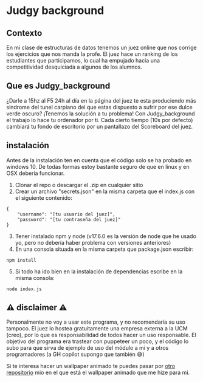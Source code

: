 # Judgy background

## Contexto
En mi clase de estructuras de datos tenemos un juez online que nos corrige los ejercicios que nos manda la profe. El juez hace un ranking de los estudiantes que participamos, lo cual ha empujado hacia una competitividad desquiciada a algunos de los alumnos.

## Que es Judgy_background

¿Darle a 15hz al F5 24h al día en la página del juez te esta produciendo más sindrome del tunel carpiano del que estas dispuesto a sufrir por ese dulce verde oscuro? ¡Tenemos la solución a tu problema! Con Judgy_background el trabajo lo hace tu ordenador por ti. Cada cierto tiempo (10s por defecto) cambiará tu fondo de escritorio por un pantallazo del Scoreboard del juez.

## instalación

Antes de la instalación ten en cuenta que el código solo se ha probado en windows 10. De todas formas estoy bastante seguro de que en linux y en OSX debería funcionar.

1. Clonar el repo o descargar el .zip en cualquier sitio
2. Crear un archivo "secrets.json" en la misma carpeta que el index.js con el siguiente contenido:

```
{
    "username": "[tu usuario del juez]",
    "password": "[tu contraseña del juez]"
}
```
3.  Tener instalado npm y node (v17.6.0 es la versión de node que he usado yo, pero no debería haber problema con versiones anteriores)
4.  En una consola situada en la misma carpeta que package.json escribir:
```
npm install
```
5. Si todo ha ido bien en la instalación de dependencias escribe en la misma consola:
```
node index.js
```

## ⚠️ disclaimer ⚠️

Personalmente no voy a usar este programa, y no recomendaría su uso tampoco. El juez lo hostea gratuitamente una empresa externa a la UCM (creo), por lo que es responsabilidad de todos hacer un uso responsable. El objetivo del programa era trastear con puppeteer un poco, y el código lo subo para que sirva de ejemplo de uso del módulo a mi y a otros programadores (a GH copilot supongo que también 😅)

Si te interesa hacer un wallpaper animado te puedes pasar por [otro repositorio](https://github.com/dirigity/handly_background) mio en el que está el wallpaper animado que me hize para mi.